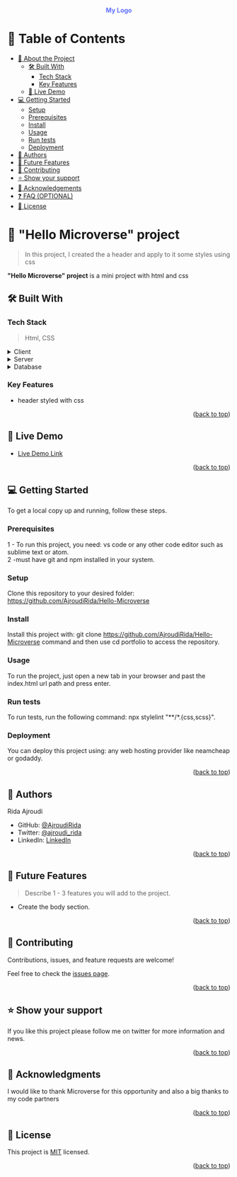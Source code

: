 <a name="readme-top"></a>

<!--
HOW TO USE:
This is an example of how you may give instructions on setting up your project locally.

Modify this file to match your project and remove sections that don't apply.

REQUIRED SECTIONS:
- Table of Contents
- About the Project
  - Built With
  - Live Demo
- Getting Started
- Authors
- Future Features
- Contributing
- Show your support
- Acknowledgements
- License

OPTIONAL SECTIONS:
- FAQ

After you're finished please remove all the comments and instructions!
-->

<div align="center">
  <!-- You are encouraged to replace this logo with your own! Otherwise you can also remove it. -->
  <span style="color: #6070FF; width: 76px; height: 20px; font-weight: 700">My Logo</span>
  <br/>

  

</div>

<!-- TABLE OF CONTENTS -->

# 📗 Table of Contents

- [📖 About the Project](#about-project)
  - [🛠 Built With](#built-with)
    - [Tech Stack](#tech-stack)
    - [Key Features](#key-features)
  - [🚀 Live Demo](#live-demo)
- [💻 Getting Started](#getting-started)
  - [Setup](#setup)
  - [Prerequisites](#prerequisites)
  - [Install](#install)
  - [Usage](#usage)
  - [Run tests](#run-tests)
  - [Deployment](#deployment)
- [👥 Authors](#authors)
- [🔭 Future Features](#future-features)
- [🤝 Contributing](#contributing)
- [⭐️ Show your support](#support)
- [🙏 Acknowledgements](#acknowledgements)
- [❓ FAQ (OPTIONAL)](#faq)
- [📝 License](#license)

<!-- PROJECT DESCRIPTION -->

# 📖 "Hello Microverse" project  <a name="about-project"></a>

> In this project, I created the a header and apply to it some styles using css

<strong>"Hello Microverse" project</strong> is a mini project with html and css

## 🛠 Built With <a name="built-with"></a>

### Tech Stack <a name="tech-stack"></a>

> Html, CSS

<details>
  <summary>Client</summary>
  <ul>
    <li><a href="https://reactjs.org/">Browser</a></li>
  </ul>
</details>

<details>
  <summary>Server</summary>
  <ul>
    <li><a href="https://expressjs.com/">Server</a></li>
  </ul>
</details>

<details>
<summary>Database</summary>
  <ul>
    <li><a href="https://www.postgresql.org/">No database used</a></li>
  </ul>
</details>

<!-- Features -->

### Key Features <a name="key-features"></a>



- header styled with css

<p align="right">(<a href="#readme-top">back to top</a>)</p>

<!-- LIVE DEMO -->

## 🚀 Live Demo <a name="live-demo"></a>



- [Live Demo Link](https://github.com/AjroudiRida/Hello-Microverse)

<p align="right">(<a href="#readme-top">back to top</a>)</p>

<!-- GETTING STARTED -->

## 💻 Getting Started <a name="getting-started"></a>


To get a local copy up and running, follow these steps.

### Prerequisites

1 - To run this project, you need: vs code or any other code editor such as sublime text or atom.
<br/>
2 -must have git and npm installed in your system.

<!--
Example command:

```sh
 gem install rails
```
 -->

### Setup

Clone this repository to your desired folder: https://github.com/AjroudiRida/Hello-Microverse

<!--
Example commands:

```sh
  cd my-folder
  git clone git@github.com:myaccount/my-project.git
```
--->

### Install

Install this project with: git clone https://github.com/AjroudiRida/Hello-Microverse command and then use cd portfolio to access the repository.

<!--
Example command:

```sh
  cd my-project
  gem install
```
--->

### Usage

To run the project, just open a new tab in your browser and past the index.html url path and press enter.

<!--
Example command:

```sh
  rails server
```
--->

### Run tests

To run tests, run the following command:  npx stylelint "**/*.{css,scss}".

<!--
Example command:

```sh
  bin/rails test test/models/article_test.rb
```
--->

### Deployment

You can deploy this project using: any web hosting provider like neamcheap or godaddy.

<!--
Example:

```sh

```
 -->

<p align="right">(<a href="#readme-top">back to top</a>)</p>

<!-- AUTHORS -->

## 👥 Authors <a name="authors"></a>


Rida Ajroudi

- GitHub: [@AjroudiRida](https://github.com/AjroudiRida)
- Twitter: [@ajroudi_rida](https://twitter.com/ajroudi_rida)
- LinkedIn: [LinkedIn](https://www.linkedin.com/in/rida-ajroudi/)


<p align="right">(<a href="#readme-top">back to top</a>)</p>

<!-- FUTURE FEATURES -->

## 🔭 Future Features <a name="future-features"></a>

> Describe 1 - 3 features you will add to the project.

- Create the body section.

<p align="right">(<a href="#readme-top">back to top</a>)</p>

<!-- CONTRIBUTING -->

## 🤝 Contributing <a name="contributing"></a>

Contributions, issues, and feature requests are welcome!

Feel free to check the [issues page](../../issues/).

<p align="right">(<a href="#readme-top">back to top</a>)</p>

<!-- SUPPORT -->

## ⭐️ Show your support <a name="support"></a>


If you like this project please follow me on twitter for more information and news.

<p align="right">(<a href="#readme-top">back to top</a>)</p>

<!-- ACKNOWLEDGEMENTS -->

## 🙏 Acknowledgments <a name="acknowledgements"></a>


I would like to thank Microverse for this opportunity and also a big thanks to my code partners

<p align="right">(<a href="#readme-top">back to top</a>)</p>

<!-- FAQ (optional) -->


<!-- LICENSE -->

## 📝 License <a name="license"></a>

This project is [MIT](./LICENSE) licensed.


<p align="right">(<a href="#readme-top">back to top</a>)</p>